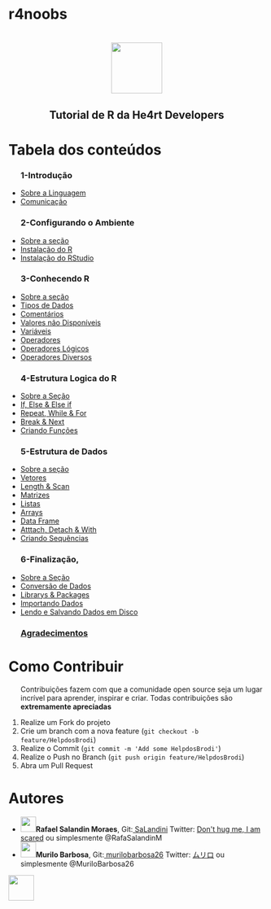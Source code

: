 ﻿
<h1>r4noobs</h1>
<h1 align="Center"><img src="https://upload.wikimedia.org/wikipedia/commons/thumb/1/1b/R_logo.svg/1200px-R_logo.svg.png" wight="100" height="100"></h1>

<h2 align="Center">Tutorial de R da He4rt Developers</h2>

<h1>Tabela dos conteúdos</h1>
<ul>
<h3>1-Introdução</h3>
    <li><a href="https://github.com/SaLandini/r4noobs/blob/master/introducao/about.md">Sobre a Linguagem</a></li>
    <li><a href="https://github.com/SaLandini/r4noobs/blob/master/introducao/talkabout.md">Comunicação</a></li>
<h3>2-Configurando o Ambiente</h3>
    <li><a href="https://github.com/SaLandini/r4noobs/blob/master/ambiente_conf/intro.md">Sobre a seção</a></li>
    <li><a href="https://github.com/SaLandini/r4noobs/blob/master/ambiente_conf/instal_r.md">Instalação do R</a></li>
    <li><a href="https://github.com/SaLandini/r4noobs/blob/master/ambiente_conf/instal_rstudio.md">Instalação do RStudio</a></li>
<h3>3-Conhecendo R</h3>
    <li><a href="https://github.com/SaLandini/r4noobs/blob/master/r/about_new.md">Sobre a seção</a></li>
    <li><a href="https://github.com/SaLandini/r4noobs/blob/master/r/dados.md">Tipos de Dados</a></li>
    <li><a href="https://github.com/SaLandini/r4noobs/blob/master/r/Coments.md">Comentários</a></li>
    <li><a href="https://github.com/SaLandini/r4noobs/blob/master/r/NA.md">Valores não Disponíveis</a></li>
    <li><a href="https://github.com/SaLandini/r4noobs/blob/master/r/var.md">Variáveis</a></li>
    <li><a href="https://github.com/SaLandini/r4noobs/blob/master/r/operadore.md">Operadores</a</li>
    <li><a href="https://github.com/SaLandini/r4noobs/blob/master/r/operadores_logicos.md">Operadores Lógicos</a></li>
    <li><a href="https://github.com/SaLandini/r4noobs/blob/master/r/operadores_diver.md">Operadores Diversos</a></li>
<h3>4-Estrutura Logica do R</h3>
    <li><a href="https://github.com/SaLandini/r4noobs/blob/master/estrutura_logica/seção_sobre.md">Sobre a Seção</a></li>
    <li><a href="https://github.com/SaLandini/r4noobs/blob/master/estrutura_logica/if_else.md">If, Else & Else if</a></li>
    <li><a href="https://github.com/SaLandini/r4noobs/blob/master/estrutura_logica/repeat_for_while.md">Repeat, While & For</a></li>
    <li><a href="https://github.com/SaLandini/r4noobs/blob/master/estrutura_logica/break_next.md">Break & Next</a></li>
    <li><a href="https://github.com/SaLandini/r4noobs/blob/master/estrutura_logica/crian_funçôes.md">Criando Funções</a></li>
<h3>5-Estrutura de Dados</h3>
    <li><a href="https://github.com/SaLandini/r4noobs/blob/master/estrutura_dados/sobre.md">Sobre a seção</a></li>
    <li><a href="https://github.com/SaLandini/r4noobs/blob/master/estrutura_dados/vetores.md">Vetores</a></li>
    <li><a href="https://github.com/SaLandini/r4noobs/blob/master/estrutura_dados/len_e_scan.md">Length & Scan</a></li>
    <li><a href="https://github.com/SaLandini/r4noobs/blob/master/estrutura_dados/matrizes.md">Matrizes</a></li>
     <li><a href="https://github.com/SaLandini/r4noobs/blob/master/estrutura_dados/list.md">Listas</a></li>   
     <li><a href="https://github.com/SaLandini/r4noobs/blob/master/estrutura_dados/arrays.md">Arrays</a></li>
    <li><a href="https://github.com/SaLandini/r4noobs/blob/master/estrutura_dados/data_frame.md">Data Frame</a></li>
    <li><a href="https://github.com/SaLandini/r4noobs/blob/master/estrutura_dados/attach_detach_with.md">Atttach, Detach & With</a></li>
    <li><a href="https://github.com/SaLandini/r4noobs/blob/master/estrutura_dados/crian_sequencias.md">Criando Sequências</a></li>
<h3>6-Finalização,</h3>
    <li><a href="https://github.com/SaLandini/r4noobs/blob/master/fim/s_seção.md">Sobre a Seção</a></li>
    <li><a href="https://github.com/SaLandini/r4noobs/blob/master/fim/conver_dado.md">Conversão de Dados</a></li>
    <li><a href="https://github.com/SaLandini/r4noobs/blob/master/fim/pack.md">Librarys & Packages</a></li>
    <li><a href="https://github.com/SaLandini/r4noobs/blob/master/fim/import_dados.md">Importando Dados</a></li>
    <li><a href="https://github.com/SaLandini/r4noobs/blob/master/fim/lendo_e_salv.md">Lendo e Salvando Dados em Disco</a></li>
<h3><a href="https://github.com/SaLandini/r4noobs/blob/master/fim/agrad.md">Agradecimentos</a></h3>
</ul>

<h1>Como Contribuir</h1>
<ol>
    <p>Contribuições fazem com que a comunidade open source seja um lugar incrível para aprender, inspirar e criar. Todas contribuições são <b>extremamente apreciadas</b></p>
    <li>Realize um Fork do projeto</li>
    <li>Crie um branch com a nova feature (<code>git checkout -b feature/HelpdosBrodi</code>)</li>
    <li>Realize o Commit (<code>git commit -m 'Add some HelpdosBrodi'</code>)</li>
    <li>Realize o Push no Branch (<code>git push origin feature/HelpdosBrodi</code>)</li>
    <li>Abra um Pull Request</li>
</ol>
<h1>Autores</h1>
<ul>
    <li><img src="https://avatars2.githubusercontent.com/u/62630050?s=460&u=3a17da68fbbf62a55998ff0b045881eedea69c0f&v=4" widght="30" height="30"><b>Rafael Salandin Moraes</b>, Git:<a href="https://github.com/SaLandini"> SaLandini</a> Twitter: <a href="https://twitter.com/RafaSalandinM">Don't hug me, I am scared</a> ou simplesmente @RafaSalandinM</li>
    <li><img src="https://avatars3.githubusercontent.com/u/64038112?s=400&u=1f095c06ed378ad9d435448c4bbb7f16126a66f8&v=4" widght="30" height="30"><b>Murilo Barbosa</b>, Git:<a href="https://github.com/murilobarbosa26"> murilobarbosa26</a> Twitter: <a href="https://twitter.com/MuriloBarbosa26">ムリロ</a> ou simplesmente @MuriloBarbosa26</li>
</ul>

<img src="https://heartdevs.com/dist/images/logo-he4rt2.png" height="50">
